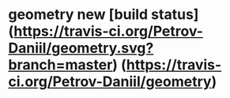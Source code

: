 # geometry new [build status] (https://travis-ci.org/Petrov-Daniil/geometry.svg?branch=master) (https://travis-ci.org/Petrov-Daniil/geometry)

